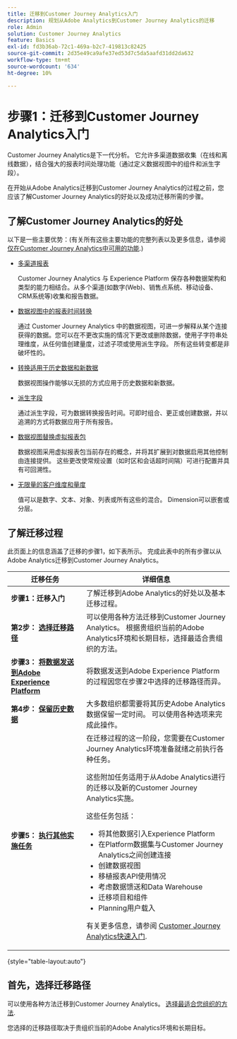 ```yaml
---
title: 迁移到Customer Journey Analytics入门
description: 规划从Adobe Analytics到Customer Journey Analytics的迁移
role: Admin
solution: Customer Journey Analytics
feature: Basics
exl-id: fd3b36ab-72c1-469a-b2c7-419813c82425
source-git-commit: 2d35e49ca9afe37ed53d7c5da5aafd31dd2da632
workflow-type: tm+mt
source-wordcount: '634'
ht-degree: 10%

---
```


# 步骤1：迁移到Customer Journey Analytics入门

Customer Journey Analytics是下一代分析。 它允许多渠道数据收集（在线和离线数据），结合强大的报表时间处理功能（通过定义数据视图中的组件和派生字段）。

在开始从Adobe Analytics迁移到Customer Journey Analytics的过程之前，您应该了解Customer Journey Analytics的好处以及成功迁移所需的步骤。

## 了解Customer Journey Analytics的好处

以下是一些主要优势：(有关所有这些主要功能的完整列表以及更多信息，请参阅 [仅在Customer Journey Analytics中可用的功能](/help/getting-started/aa-vs-cja/cja-aa.md#adobe-customer-journey-analytics-features-not-available-in-adobe-analytics).)

* [多渠道报表](/help/getting-started/aa-to-cja-user.md#changes-to-data-architecture)

  Customer Journey Analytics 与 Experience Platform 保存各种数据架构和类型的能力相结合。从多个渠道(如数字(Web)、销售点系统、移动设备、CRM系统等)收集和报告数据。

* [数据视图中的报表时间转换](/help/getting-started/aa-vs-cja/vrs-dataview-sandbox-adc.md#customer-journey-analytics-data-views)

  通过 Customer Journey Analytics 中的数据视图，可进一步解释从某个连接获得的数据。您可以在不更改实施的情况下更改或删除数据，使用子字符串处理维度，从任何值创建量度，过滤子项或使用派生字段。 所有这些转变都是非破坏性的。

* [转换适用于历史数据和新数据](/help/getting-started/aa-vs-cja/vrs-dataview-sandbox-adc.md)

  数据视图操作能够以无损的方式应用于历史数据和新数据。

* [派生字段](/help/data-views/derived-fields/derived-fields.md)

  通过派生字段，可为数据转换报告时间。可即时组合、更正或创建数据，并以追溯的方式将数据应用于所有报告。

* [数据视图替换虚拟报表包](/help/getting-started/aa-to-cja-user.md#changes-to-the-concept-of-virtual-report-suites)

  数据视图采用虚拟报表包当前存在的概念，并将其扩展到对数据启用其他控制由连接提供。 这些更改使常规设置（如时区和会话超时间隔）可进行配置并具有可回溯性。

* [无限量的客户维度和量度](/help/getting-started/aa-to-cja-user.md#changes-to-the-concept-of-evars-and-props)

  值可以是数字、文本、对象、列表或所有这些的混合。 Dimension可以嵌套或分层。

## 了解迁移过程

<!-- Include a graphic of the end-to-end process, as well as links to each step of the process -->
此页面上的信息涵盖了迁移的步骤1，如下表所示。 完成此表中的所有步骤以从Adobe Analytics迁移到Customer Journey Analytics。

| 迁移任务 | 详细信息 |
|---------|----------|
| <span class="preview">**步骤1：迁移入门**</span> | <span class="preview">了解迁移到Adobe Analytics的好处以及基本迁移过程。</span> |
| **第2步： [选择迁移路径](/help/getting-started/cja-migration/cja-migration-path.md)** | 可以使用各种方法迁移到Customer Journey Analytics。 根据贵组织当前的Adobe Analytics环境和长期目标，选择最适合贵组织的方法。 |
| **步骤3： [将数据发送到Adobe Experience Platform](/help/getting-started/cja-migration/cja-migration-send-to-platform.md)** | 将数据发送到Adobe Experience Platform的过程因您在步骤2中选择的迁移路径而异。 |
| **第4步： [保留历史数据](/help/getting-started/cja-migration/cja-migration-historical-data.md)** | 大多数组织都需要将其历史Adobe Analytics数据保留一定时间。 可以使用各种选项来完成此操作。 |
| **步骤5： [执行其他实施任务](/help/getting-started/cja-getting-started.md)** | 在迁移过程的这一阶段，您需要在Customer Journey Analytics环境准备就绪之前执行各种任务。<p>这些附加任务适用于从Adobe Analytics进行的迁移以及新的Customer Journey Analytics实施。</p><p>这些任务包括：</p><ul><li>将其他数据引入Experience Platform</li><li>在Platform数据集与Customer Journey Analytics之间创建连接</li><li>创建数据视图</li><li>移植报表API使用情况</li><li>考虑数据馈送和Data Warehouse</li><li>迁移项目和组件</li><li>Planning用户载入</li></ul> <p>有关更多信息，请参阅 [Customer Journey Analytics快速入门](/help/getting-started/cja-getting-started.md). |

{style="table-layout:auto"}

## 首先，选择迁移路径

可以使用各种方法迁移到Customer Journey Analytics。 [选择最适合您组织的方法](/help/getting-started/cja-migration/cja-migration-path.md).

您选择的迁移路径取决于贵组织当前的Adobe Analytics环境和长期目标。

